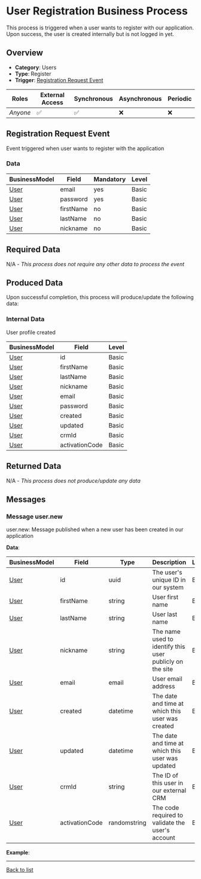 # User Registration Business Process
This process is triggered when a user wants to register with our application. Upon success, the user is created internally but is not logged in yet.

## Overview
 - **Category**: Users
 - **Type**: Register
 - **Trigger**: [Registration Request Event](#registration-request-event)

| Roles | External Access | Synchronous | Asynchronous | Periodic |
| ----- | --------------- | ----------- | ------------ | -------- |
| *Anyone* | :white_check_mark: | :white_check_mark: | :x: | :x:

## Registration Request Event
Event triggered when user wants to register with the application
### Data
    
| BusinessModel | Field | Mandatory | Level |
| ------------- | ----- | --------- | ----- |
| [User](../DataModel/Overview.md#user) | email | yes | Basic |
| [User](../DataModel/Overview.md#user) | password | yes | Basic |
| [User](../DataModel/Overview.md#user) | firstName | no | Basic |
| [User](../DataModel/Overview.md#user) | lastName | no | Basic |
| [User](../DataModel/Overview.md#user) | nickname | no | Basic |

## Required Data
N/A - *This process does not require any other data to process the event*

## Produced Data
Upon successful completion, this process will produce/update the following data:

### Internal Data
User profile created

| BusinessModel | Field | Level |
| ------------- | ----- | ----- |
| [User](../DataModel/Overview.md#user) | id | Basic |
| [User](../DataModel/Overview.md#user) | firstName | Basic |
| [User](../DataModel/Overview.md#user) | lastName | Basic |
| [User](../DataModel/Overview.md#user) | nickname | Basic |
| [User](../DataModel/Overview.md#user) | email | Basic |
| [User](../DataModel/Overview.md#user) | password | Basic |
| [User](../DataModel/Overview.md#user) | created | Basic |
| [User](../DataModel/Overview.md#user) | updated | Basic |
| [User](../DataModel/Overview.md#user) | crmId | Basic |
| [User](../DataModel/Overview.md#user) | activationCode | Basic |


## Returned Data
N/A - *This process does not produce/update any data*

## Messages
### Message user.new
user.new: Message published when a new user has been created in our application

**Data**:

| BusinessModel | Field | Type | Description | Level |
| ------------- | ----- | ---- | ----------- | ------|
| [User](../DataModel/Overview.md#user) | id | uuid | The user&#039;s unique ID in our system | Basic |
| [User](../DataModel/Overview.md#user) | firstName | string | User first name | Basic |
| [User](../DataModel/Overview.md#user) | lastName | string | User last name | Basic |
| [User](../DataModel/Overview.md#user) | nickname | string | The name used to identify this user publicly on the site | Basic |
| [User](../DataModel/Overview.md#user) | email | email | User email address | Basic |
| [User](../DataModel/Overview.md#user) | created | datetime | The date and time at which this user was created | Basic |
| [User](../DataModel/Overview.md#user) | updated | datetime | The date and time at which this user was updated | Basic |
| [User](../DataModel/Overview.md#user) | crmId | string | The ID of this user in our external CRM | Basic |
| [User](../DataModel/Overview.md#user) | activationCode | randomstring | The code required to validate the user&#039;s account | Basic |

**Example**:

---
[Back to list](Overview.md)
